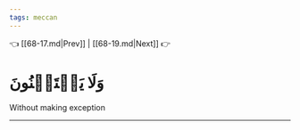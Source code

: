 ```yaml
---
tags: meccan
---
```


👈 [[68-17.md|Prev]] | [[68-19.md|Next]] 👉

# وَلَا يَسۡتَثۡنُونَ

Without making exception

---

